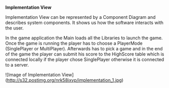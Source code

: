 **Implementation View**

Implementation View can be represented by a Component Diagram and describes system components. It shows us how the software interacts with the user.

In the game application the Main loads all the Libraries to launch the game. Once the game is running the player has to choose a PlayerMode (SinglePlayer or MultiPlayer). Afterwards has to pick a game and in the end of the game the player can submit his score to the HighScore table which is connected locally if the player chose SinglePlayer otherwise it is connected to a server.


![Image of Implementation View] (http://s32.postimg.org/nrk58ixvp/implementation_1.jpg)
